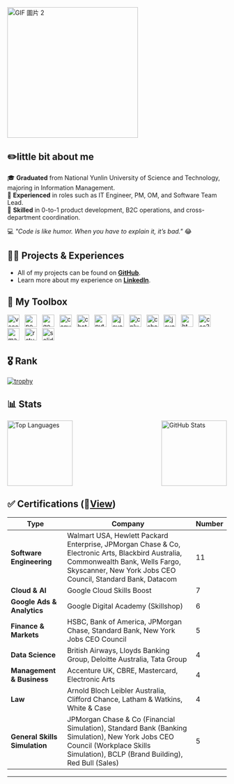 <div style="display: flex; align-items: center; gap: 10px;">
  <img src="https://media3.giphy.com/media/v1.Y2lkPTc5MGI3NjExb3BsdGVrd2F1enA1bmtnaGJudjF6cTJkeDczNTF3NG15cTJoZXBsMCZlcD12MV9pbnRlcm5hbF9naWZfYnlfaWQmY3Q9cw/ZxkIpml8oaFji4IRpz/giphy.gif" alt="GIF 圖片 2" style="width: 300px; height: auto;">
</div>

## ✏️little bit about me


🎓 **Graduated** from National Yunlin University of Science and Technology, majoring in Information Management.  
💼 **Experienced** in roles such as IT Engineer, PM, OM, and Software Team Lead.  
🚀 **Skilled** in 0-to-1 product development, B2C operations, and cross-department coordination.  

💻 *"Code is like humor. When you have to explain it, it’s bad."* 😂


## 👨‍💻 Projects & Experiences

- All of my projects can be found on **[GitHub](https://github.com/chase5ws)**.  
- Learn more about my experience on **[LinkedIn](https://www.linkedin.com/in/chase5ws/)**.


## 🧰 My Toolbox

<p align="left">
  <img src="https://cdn.jsdelivr.net/gh/devicons/devicon/icons/vscode/vscode-original.svg" height="28" alt="vscode" style="margin-right:8px;" />
  <img src="https://img.icons8.com/?size=100&id=kTTt25v6Drpd&format=png&color=000000" height="28" alt="power automate" style="margin-right:8px;" />
  <img src="https://cdn.jsdelivr.net/gh/devicons/devicon/icons/googlecloud/googlecloud-original.svg" height="28" alt="googlecloud" style="margin-right:8px;" />
  <img src="https://cdn.jsdelivr.net/gh/devicons/devicon/icons/canva/canva-original.svg" height="28" alt="canva" style="margin-right:8px;" />
  <img src="https://upload.wikimedia.org/wikipedia/commons/0/04/ChatGPT_logo.svg" height="28" alt="chatgpt" style="margin-right:8px;" />
  <img src="https://cdn.jsdelivr.net/gh/devicons/devicon/icons/python/python-original.svg" height="28" alt="python" style="margin-right:8px;" />
  <img src="https://cdn.jsdelivr.net/gh/devicons/devicon/icons/java/java-original.svg" height="28" alt="java" style="margin-right:8px;" />
  <img src="https://cdn.jsdelivr.net/gh/devicons/devicon/icons/cplusplus/cplusplus-original.svg" height="28" alt="cplusplus" style="margin-right:8px;" />
  <img src="https://cdn.jsdelivr.net/gh/devicons/devicon/icons/csharp/csharp-original.svg" height="28" alt="csharp" style="margin-right:8px;" />
  <img src="https://cdn.jsdelivr.net/gh/devicons/devicon/icons/javascript/javascript-original.svg" height="28" alt="javascript" style="margin-right:8px;" />
  <img src="https://cdn.jsdelivr.net/gh/devicons/devicon/icons/html5/html5-original.svg" height="28" alt="html5" style="margin-right:8px;" />
  <img src="https://cdn.jsdelivr.net/gh/devicons/devicon/icons/css3/css3-original.svg" height="28" alt="css3" style="margin-right:8px;" />
  <img src="https://cdn.jsdelivr.net/gh/devicons/devicon/icons/matlab/matlab-original.svg" height="28" alt="matlab" style="margin-right:8px;" />
  <img src="https://cdn.jsdelivr.net/gh/devicons/devicon@latest/icons/r/r-plain.svg" height="28" alt="rstudio" style="margin-right:8px;" />
  <img src="https://img.icons8.com/?size=100&id=HOpiPSjPWNNd&format=png&color=000000" height="28" alt="solidity" style="margin-right:8px;" />
</p>






## 🎖️ Rank

[![trophy](https://github-profile-trophy.vercel.app/?username=chase5ws&theme=juicyfresh)](https://github.com/chase5ws/github-profile-trophy)


## 📊 Stats

<div style="display: flex; justify-content: space-between; align-items: center; gap: 10px;">
  <img src="https://github-readme-stats.vercel.app/api/top-langs?username=chase5ws&show_icons=true&locale=en&layout=compact&theme=tokyonight" alt="Top Languages" style="height: 150px;" />
  <img src="https://github-readme-stats.vercel.app/api?username=chase5ws&show_icons=true&theme=tokyonight" alt="GitHub Stats" style="height: 150px;" />
</div>


## ✅ Certifications (📂[View](./certificate))

| **Type**                           | **Company**                                                                                          | **Number** |
|------------------------------------|---------------------------------------------------------------------------------------------------|--------------|
| **Software Engineering**           | Walmart USA, Hewlett Packard Enterprise, JPMorgan Chase & Co, Electronic Arts, Blackbird Australia, Commonwealth Bank, Wells Fargo, Skyscanner, New York Jobs CEO Council, Standard Bank, Datacom | 11           |
| **Cloud & AI**                     | Google Cloud Skills Boost                                                                         | 7            |
| **Google Ads & Analytics**         | Google Digital Academy (Skillshop)                                                               | 6            |
| **Finance & Markets**              | HSBC, Bank of America, JPMorgan Chase, Standard Bank, New York Jobs CEO Council                  | 5            |
| **Data Science**                   | British Airways, Lloyds Banking Group, Deloitte Australia, Tata Group                            | 4            |
| **Management & Business**          | Accenture UK, CBRE, Mastercard, Electronic Arts                                                  | 4            |
| **Law**                            | Arnold Bloch Leibler Australia, Clifford Chance, Latham & Watkins, White & Case                  | 4            |
| **General Skills Simulation**      | JPMorgan Chase & Co (Financial Simulation), Standard Bank (Banking Simulation), New York Jobs CEO Council (Workplace Skills Simulation), BCLP (Brand Building), Red Bull (Sales) | 5            |

---



